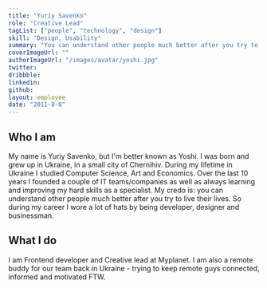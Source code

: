 ```yaml
---
title: "Yuriy Savenko"
role: "Creative Lead"
tagList: ["people", "technology", "design"]
skill: "Design, Usability"
summary: "You can understand other people much better after you try to live their lives"
coverImageUrl: ""
authorImageUrl: "/images/avatar/yoshi.jpg"
twitter: 
dribbble:
linkedin: 
github: 
layout: employee
date: "2011-8-8"
---
```


## Who I am

My name is Yuriy Savenko, but I'm better known as Yoshi.
I was born and grew up in Ukraine, in a small city of Chernihiv. During my lifetime in Ukraine I studied Computer Science, Art and Economics. Over the last 10 years I founded a couple of IT teams/companies as well as always learning and improving my hard skills as a specialist. My credo is: you can understand other people much better after you try to live their lives. So during my career I wore a lot of hats by being developer, designer and businessman.

## What I do

I am Frontend developer and Creative lead at Myplanet. I am also a remote buddy for our team back in Ukraine - trying to keep remote guys connected, informed and motivated FTW.